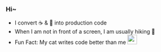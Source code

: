 ### Hi~

- I convert :coffee: & :pizza: into production code
- When I am not in front of a screen, I am usually hiking 🥾
- Fun Fact: My cat writes code better than me <img src="https://media.giphy.com/media/WUlplcMpOCEmTGBtBW/giphy.gif" width="25">
